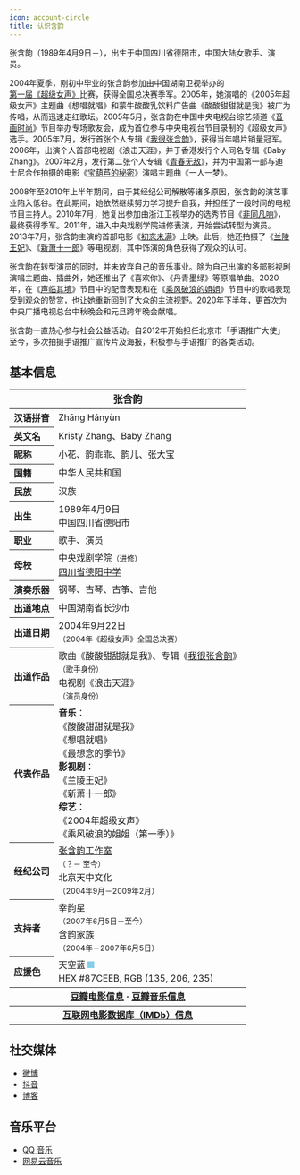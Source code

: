 ```yaml
---
icon: account-circle
title: 认识含韵
---
```


张含韵（1989年4月9日－），出生于中国四川省德阳市，中国大陆女歌手、演员。

2004年夏季，刚初中毕业的张含韵参加由中国湖南卫视举办的[第一届《超级女声》](/intro/timeline/04-debut/)比赛，获得全国总决赛季军。2005年，她演唱的《2005年超级女声》主题曲《想唱就唱》和蒙牛酸酸乳饮料广告曲《酸酸甜甜就是我》被广为传唱，从而迅速走红歌坛。2005年5月，张含韵在中国中央电视台综艺频道《[音画时尚](https://baike.baidu.com/item/音画时尚)》节目举办专场歌友会，成为首位参与中央电视台节目录制的《超级女声》选手。2005年7月，发行首张个人专辑《[我很张含韵](/works/music/album/album2/)》，获得当年唱片销量冠军。2006年，出演个人首部电视剧《浪击天涯》，并于香港发行个人同名专辑《Baby Zhang》。2007年2月，发行第二张个人专辑《[青春无敌](/works/music/album/album5/)》，并为中国第一部与迪士尼合作拍摄的电影《[宝葫芦的秘密](https://movie.douban.com/subject/1960298/)》演唱主题曲《一人一梦》。

2008年至2010年上半年期间，由于其经纪公司解散等诸多原因，张含韵的演艺事业陷入低谷。在此期间，她依然继续努力学习提升自我，并担任了一段时间的电视节目主持人。2010年7月，她复出参加由浙江卫视举办的选秀节目《[非同凡响](https://baike.baidu.com/item/非同凡响/7525553)》，最终获得季军。2011年，进入中央戏剧学院进修表演，开始尝试转型为演员。2013年7月，张含韵主演的首部电影《[初恋未满](https://movie.douban.com/subject/10833971/)》上映。此后，她还拍摄了《[兰陵王妃](https://movie.douban.com/subject/25023165/)》、《[新萧十一郎](https://movie.douban.com/subject/25966185/)》等电视剧，其中饰演的角色获得了观众的认可。

张含韵在转型演员的同时，并未放弃自己的音乐事业。除为自己出演的多部影视剧演唱主题曲、插曲外，她还推出了《喜欢你》、《丹青墨绿》等原唱单曲。2020年，在《[声临其境](https://baike.baidu.com/item/声临其境第三季)》节目中的配音表现和在《[乘风破浪的姐姐](https://baike.baidu.com/item/乘风破浪的姐姐第一季)》节目中的歌唱表现受到观众的赞赏，也让她重新回到了大众的主流视野。2020年下半年，更首次为中央广播电视总台中秋晚会和元旦跨年晚会献唱。

张含韵一直热心参与社会公益活动。自2012年开始担任北京市「手语推广大使」至今，多次拍摄手语推广宣传片及海报，积极参与手语推广的各类活动。

## 基本信息

<table style="text-align:left; line-height: 1.5em;">
<thead>
<tr>
    <th colspan="2" style="text-align:center; font-size:110%;">张含韵</th>
</tr>
</thead>
<tbody>
<tr>
    <th>汉语拼音</th>
    <td>Zhāng Hányùn</td>
</tr>
<tr>
    <th>英文名</th>
    <td>Kristy Zhang、Baby Zhang</td>
</tr>
<tr>
    <th>昵称</th>
    <td>小花、韵乖乖、韵儿、张大宝</td>
</tr>
<tr>
    <th>国籍</th>
    <td>中华人民共和国</td>
</tr>
<tr>
    <th>民族</th>
    <td>汉族</td>
</tr>
<tr>
    <th>出生</th>
    <td>
        1989年4月9日<br/>
        中国四川省德阳市
    </td>
</tr>
<tr>
    <th>职业</th>
    <td>歌手、演员</td>
</tr>
<tr>
    <th>母校</th>
    <td>
        <a href="http://www.chntheatre.edu.cn" target="_blank" rel="noopener noreferrer">中央戏剧学院</a><small>（进修）</small><br/>
        <a href="http://www.scdyzx.com/a/Show/jiechuxiaoyou/20140604/102.html" target="_blank" rel="noopener noreferrer">四川省德阳中学</a>
    </td>
</tr>
<tr>
    <th>演奏乐器</th>
    <td>钢琴、古琴、古筝、吉他</td>
</tr>
<tr>
    <th>出道地点</th>
    <td>中国湖南省长沙市</td>
</tr>
<tr>
    <th>出道日期</th>
    <td>
        2004年9月22日<br/>
        <small>（2004年《超级女声》全国总决赛）</small>
    </td>
</tr>
<tr>
    <th>出道作品</th>
    <td>
        歌曲《酸酸甜甜就是我》、专辑《<a href="/works/music/album/album2/">我很张含韵</a>》<br/>
        <small>（歌手身份）</small><br/>
        电视剧《浪击天涯》<br/>
        <small>（演员身份）</small>
    </td>
</tr>
<tr>
    <th>代表作品</th>
    <td>
        <b>音乐</b>：<br/>
            《酸酸甜甜就是我》<br/>
            《想唱就唱》<br/>
            《最想念的季节》<br/>
        <b>影视剧</b>：<br/>
            《兰陵王妃》<br/>
            《新萧十一郎》<br/>
        <b>综艺</b>：<br/>
            《2004年超级女声》<br/>
            《乘风破浪的姐姐（第一季）》<br/>
    </td>
</tr>
<tr>
    <th>经纪公司</th>
    <td>
        <a href="https://weibo.com/u/5664119488" target="_blank" rel="noopener noreferrer">张含韵工作室</a><br/>
        <small>（？－ 至今）</small><br/>
        北京天中文化<br/>
        <small>（2004年9月－2009年2月）</small>
    </td>
</tr>
<tr>
    <th>支持者</th>
    <td>
        幸韵星<br/>
        <small>（2007年6月5日－至今）</small><br/>
        含韵家族<br/>
        <small>（2004年－2007年6月5日）</small><br/>
    </td>
</tr>
<tr>
    <th>应援色</th>
    <td>
        天空蓝 <div style="width: 12px;height: 12px;background-color: #87CEEB; display: inline-block"></div><br/>
        HEX #87CEEB, RGB (135, 206, 235) 
    </td>
</tr>
<tr>
    <th colspan="2" style="text-align:center;">
        <a href="https://movie.douban.com/celebrity/1312921/" target="_blank" rel="noopener noreferrer">豆瓣电影信息</a> · <a href="https://music.douban.com/musician/104835/" target="_blank" rel="noopener noreferrer">豆瓣音乐信息</a>
    </th>
</tr>
<tr>
    <th colspan="2" style="text-align:center;">
        <a href="https://www.imdb.com/name/nm07479446/" target="_blank" rel="noopener noreferrer">互联网电影数据库（IMDb）信息</a><br/>
    </th>
</tr>
</tbody>
</table>

## 社交媒体

- [微博](https://weibo.com/zhanghanyun)
- [抖音](https://v.douyin.com/e9kUKxe)
- [博客](http://blog.sina.com.cn/zhanghanyun)<Badge text="不再更新" type="warn"/>

## 音乐平台

- [QQ 音乐](https://y.qq.com/n/ryqq/singer/003hP1b82zqCtm)<Badge text="主要音源" type="tip"/>
- [网易云音乐](https://music.163.com/#/artist?id=10583)